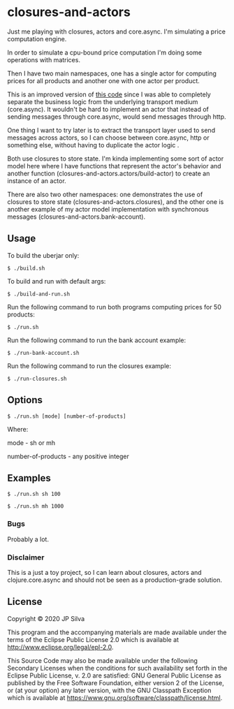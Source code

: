 # closures-and-actors

Just me playing with closures, actors and core.async. I'm simulating a price computation engine.

In order to simulate a cpu-bound price computation I'm doing some operations with matrices.

Then I have two main namespaces, one has a single actor for computing prices for all products and another one with one actor per product.

This is an improved version of [this code](https://github.com/jpaulorio/clojure-async-sandbox) since I was able to completely separate the business logic from the underlying transport medium (core.async).
It wouldn't be hard to implement an actor that instead of sending messages through core.async, would send messages through http.

One thing I want to try later is to extract the transport layer used to send messages across actors, so I can choose between core.async, http or something else, without having to duplicate the actor logic .

Both use closures to store state. I'm kinda implementing some sort of actor model here where I have functions that represent the actor's behavior and another function (closures-and-actors.actors/build-actor) to create an instance of an actor.

There are also two other namespaces: one demonstrates the use of closures to store state (closures-and-actors.closures), and the other one is another example of my actor model implementation with synchronous messages (closures-and-actors.bank-account).

## Usage

To build the uberjar only:

    $ ./build.sh

To build and run with default args:

    $ ./build-and-run.sh

Run the following command to run both programs computing prices for 50 products:

    $ ./run.sh
    
Run the following command to run the bank account example:

    $ ./run-bank-account.sh

Run the following command to run the closures example:

    $ ./run-closures.sh

## Options

    $ ./run.sh [mode] [number-of-products]

Where:

mode - sh or mh

number-of-products - any positive integer

## Examples

    $ ./run.sh sh 100

    $ ./run.sh mh 1000

### Bugs

Probably a lot.

### Disclaimer

This is a just a toy project, so I can learn about closures, actors and clojure.core.async and should not be seen as a production-grade solution.

## License

Copyright © 2020 JP Silva

This program and the accompanying materials are made available under the
terms of the Eclipse Public License 2.0 which is available at
http://www.eclipse.org/legal/epl-2.0.

This Source Code may also be made available under the following Secondary
Licenses when the conditions for such availability set forth in the Eclipse
Public License, v. 2.0 are satisfied: GNU General Public License as published by
the Free Software Foundation, either version 2 of the License, or (at your
option) any later version, with the GNU Classpath Exception which is available
at https://www.gnu.org/software/classpath/license.html.
